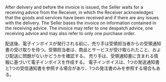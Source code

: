 After delivery and before the invoice is issued, the Seller waits for a receiving advice from the Receiver, in which the Receiver acknowledges that the goods and services have been received and if there are any issues with the delivery. The Seller bases the invoice on information contained in the receiving advice. The invoice may refer to one despatch advice, one receiving advice and may also refer to only one purchase order.  

配送後、電子インボイスが発行される前に、売り手は受領担当者からの受領通知書の受け取りを待つ。受領担当者は、商品とサービスが受け取られたこと、および配送に問題がないかどうかを確認する。 売り手は、受領通知書に含まれる情報に基づいて電子インボイスを作成する。 電子インボイスは、1つの発送通知書と1つの受信通知書を参照する場合があり、1つの発注書のみを参照する場合もある。
